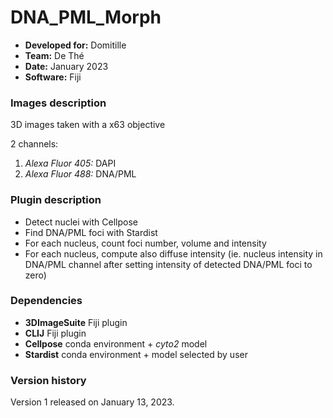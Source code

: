 # DNA_PML_Morph

* **Developed for:** Domitille
* **Team:** De Thé
* **Date:** January 2023
* **Software:** Fiji

### Images description

3D images taken with a x63 objective

2 channels:
  1. *Alexa Fluor 405:* DAPI 
  2. *Alexa Fluor 488:* DNA/PML

### Plugin description

* Detect nuclei with Cellpose
* Find DNA/PML foci with Stardist
* For each nucleus, count foci number, volume and intensity
* For each nucleus, compute also diffuse intensity (ie. nucleus intensity in DNA/PML channel after setting intensity of detected DNA/PML foci to zero)

### Dependencies

* **3DImageSuite** Fiji plugin
* **CLIJ** Fiji plugin
* **Cellpose** conda environment + *cyto2* model
* **Stardist** conda environment + model selected by user

### Version history

Version 1 released on January 13, 2023.
